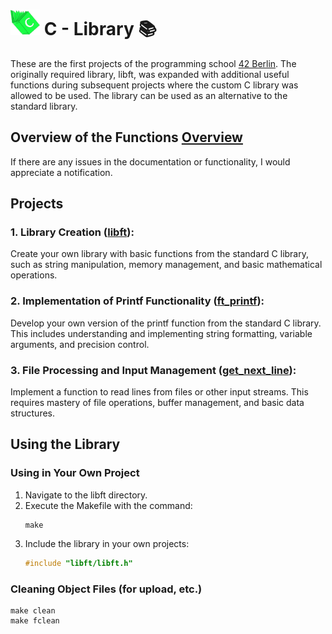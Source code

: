 # ![book](doc/pic/lib_pic.png) C - Library 📚
These are the first projects of the programming school [42 Berlin](https://42berlin.de/en/). The originally required library, libft, was expanded with additional useful functions during subsequent projects where the custom C library was allowed to be used. The library can be used as an alternative to the standard library. 

## Overview of the Functions [Overview](/doc/Overview_about_function.md)
If there are any issues in the documentation or functionality, I would appreciate a notification.

## Projects
### 1. Library Creation ([libft](doc/PDF/libft_subject.pdf)):
Create your own library with basic functions from the standard C library, such as string manipulation, memory management, and basic mathematical operations.

### 2. Implementation of Printf Functionality ([ft_printf](doc/PDF/ft_printf_subject.pdf)):
Develop your own version of the printf function from the standard C library. This includes understanding and implementing string formatting, variable arguments, and precision control.

### 3. File Processing and Input Management ([get_next_line](doc/PDF/get_next_line_subject.pdf)):
Implement a function to read lines from files or other input streams. This requires mastery of file operations, buffer management, and basic data structures.


## Using the Library

### Using in Your Own Project
1. Navigate to the libft directory.
2. Execute the Makefile with the command:
    ```shell
    make
    ```
3. Include the library in your own projects:
    ```c
    #include "libft/libft.h"
    ```

### Cleaning Object Files (for upload, etc.)
```shell
make clean
make fclean
```





